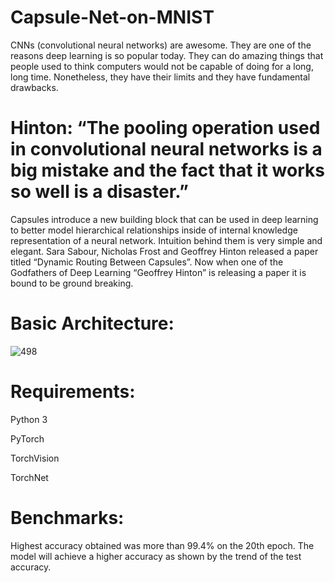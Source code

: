 # Capsule-Net-on-MNIST

 CNNs (convolutional neural networks) are awesome. They are one of the reasons deep learning is so popular today. They can do amazing things that people used to think computers would not be capable of doing for a long, long time. Nonetheless, they have their limits and they have fundamental drawbacks.
#  Hinton: “The pooling operation used in convolutional neural networks is a big mistake and the fact that it works so well is a disaster.”
Capsules introduce a new building block that can be used in deep learning to better model hierarchical relationships inside of internal knowledge representation of a neural network. Intuition behind them is very simple and elegant.
Sara Sabour, Nicholas Frost and Geoffrey Hinton released a paper titled “Dynamic Routing Between Capsules”.
Now when one of the Godfathers of Deep Learning “Geoffrey Hinton” is releasing a paper it is bound to be ground breaking.

# Basic Architecture:
![498](https://user-images.githubusercontent.com/39593019/49949768-76acbf80-ff1c-11e8-99d1-2a67a2673de9.png)

# Requirements:
Python 3

PyTorch

TorchVision

TorchNet

# Benchmarks:

Highest accuracy obtained was more than 99.4% on the 20th epoch. 
The model will achieve a higher accuracy as shown by the trend of the test accuracy.
